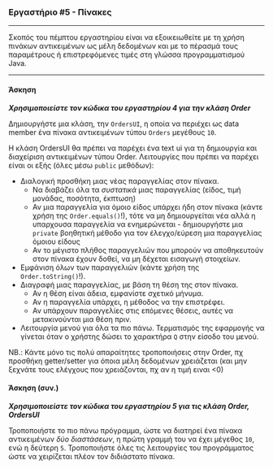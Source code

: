 ### Εργαστήριο #5 - Πίνακες
___
Σκοπός του πέμπτου εργαστηρίου είναι να εξοικειωθείτε με τη χρήση πινάκων αντικειμένων ως μέλη δεδομένων και
με το πέρασμά τους παραμέτρους ή επιστρεφόμενες τιμές στη γλώσσα προγραμματισμού Java.
___
#### Άσκηση ####
___Χρησιμοποιείστε τον κώδικα του εργαστηρίου 4 για την κλάση Order___

Δημιουργήστε μια κλάση, την `OrdersUI`, η οποία να περιέχει ως data member ένα πίνακα αντικειμένων τύπου `Orders` μεγέθους `10`.

Η κλάση OrdersUI θα πρέπει να παρέχει ένα text ui για τη δημιουργία και διαχείριση αντικειμένων τύπου Order. Λειτουργίες που πρέπει να παρέχει είναι οι εξής (όλες μέσω `public` μεθόδων):
* Διαλογική προσθήκη μιας νέας παραγγελίας στον πίνακα.
    * Να διαβάζει όλα τα _συστατικά_ μιας παραγγελίας (είδος, τιμή μονάδας, ποσότητα, έκπτωση)
    * Αν μια παραγγελία για όμοιο είδος υπάρχει ήδη στον πίνακα (κάντε χρήση της `Order.equals()`!), τότε να μη δημιουργείται νέα αλλά η υπαρχουσα παραγγελία να ενημερώνεται - δημιουργήστε μια `private` βοηθητική μέθοδο για τον έλεγχο/εύρεση μια παραγγελίας όμοιου είδους
    * Αν το μέγιστο πλήθος παραγγελιών που μπορούν να αποθηκευτούν στον πίνακα έχουν δοθεί, να μη δέχεται εισαγωγή στοιχείων.
* Εμφάνιση όλων των παραγγελιών (κάντε χρήση της `Order.toString()`!).
* Διαγραφή μιας παραγγελίας, με βάση τη θέση της στον πίνακα.
    * Αν η θέση είναι άδεια, εμφανίστε σχετικό μήνυμα.
    * Αν η παραγγελία υπάρχει, η μέθοδος να την επιστρέφει.
    * Αν υπάρχουν παραγγελίες στις επόμενες θέσεις, αυτές να μετακινούνται μια θέση πριν.
* Λειτουργία μενού για όλα τα πιο πάνω. Τερματισμός της εφαρμογής να γίνεται όταν ο χρήστης δώσει το χαρακτήρα `Q` στην είσοδο του μενού.

NB.: Κάντε μόνο τις πολύ απαραίτητες τροποποιήσεις στην Order, πχ προσθήκη getter/setter για όποια
μέλη δεδομένων χρειάζεται (και μην ξεχνάτε τους ελέγχους που χρειάζονται, πχ αν η τιμή ειναι <0)

#### Άσκηση (συν.) ####
___Χρησιμοποιείστε τον κώδικα του εργαστηρίου 5 για τις κλάση Order, OrdersUI___

Τροποποιήστε το πιο πάνω πρόγραμμα, ώστε να διατηρεί ένα πίνακα αντικειμένων _δύο διαστάσεων_, η πρώτη γραμμή του να έχει μέγεθος `10`, ενώ η δεύτερη `5`.
Τροποποιήστε όλες τις λειτουργίες του προγράμματος ώστε να χειρίζεται πλέον τον διδιάστατο πίνακα. 
